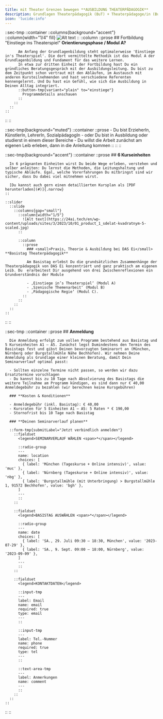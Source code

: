 ```yaml
---
title: mit Theater Grenzen bewegen **AUSBILDUNG THEATERPÄDAGOGIK**
description: Grundlagen Theaterpädagogik (BuT) + Theaterpädagoge/in (BuT) -- München  |  Nürnberg
icon: 'lucide:info'
---
```


<!-- CREARIS_PUBLISH -->

::sec-tmp
  ::container
    ::columns{background="accent"}
      ::column{width="1/4" fill}
        ![Alt text](https://res.cloudinary.com/little-papillon/image/upload/c_crop,h_798,q_60,w_798,y_40/v1594666955/dasei/geister_mittel_theatrales_lernen.jpg)
      ::
      ::column
        ::prose
          ## Fortbildung "Einstiege ins Theaterspiel" **Orientierungsphase / Modul A?**

          Am Anfang der Grundlagenbildung steht optimalerweise 'Einstiege in's Theaterspiel'. Die dort vermittelte Methodik ist das Modul A der Grundlagenbildung und Fundament für das weitere Lernen.
          In etwa zur dritten Einheit der Fortbildung hast Du ein gründliches Beratungsgespräch mit der Ausbildungsleitung. Du bist zu dem Zeitpunkt schon vertraut mit den Abläufen, im Austausch mit anderen Kursteilnehmenden und hast verschiedene Referenten kennengelernt. Und Du hast ein Gefühl, wie sich die Ausbildung in Deinen Alltag integriert. 
          ::button-tmp{variant="plain" to="einstiege"}
            Programmdetails anschauen
          ::
        ::
      ::
    ::
  ::
::

::sec-tmp{background="muted"}
  ::container
    ::prose
      - Du bist ErzieherIn, KünstlerIn, LehrerIn, SozialpädagogIn
      - oder Du bist in Ausbildung oder studierst in einem dieser Bereiche
      - Du willst die Arbeit zunächst am eigenen Leib erleben, dann in die Anleitung kommen
    ::
  ::
::

::sec-tmp{background="accent"}
  ::container
    ::prose
      ## **6 Kurseinheiten**

      In 6 prägnanten Einheiten wirst Du beide Wege erleben, verstehen und selber anleiten: Du lernst die Methoden, die Leitungshaltung und typische Abläufe. Egal, welche Vorerfahrungen Du mitbringst sind wir sicher, dass Du dabei viel mitnehmen wirst.

      [Du kannst auch gern einen detaillierten Kursplan als [PDF herunterladen](#)]{.narrow}
    ::

    ::slider
      ::slide
        ::columns{gap="small"}
          ::column{width="1/5"}
            ![Alt text](https://24ai.tech/en/wp-content/uploads/sites/3/2023/10/01_product_1_sdelat-kvadratnym-5-scaled.jpg)
          ::

          ::column
            ::prose
              ### <small>Praxis, Theorie & Ausbildung bei DAS Ei</small> **Basistag Theaterpädagogik**

              Am Basistag erlebst Du die grundsätzlichen Zusammenhänge der Theaterpädagogik von DAS Ei konzentriert und ganz praktisch am eigenen Leib. Du  erarbeitest Dir ausgehend von drei Zwischenreflexionen ein Grundverständnis der Module

              - ‚Einstiege in’s Theaterspiel‘ (Modul A)
              - ‚Szenische Themenarbeit‘ (Modul B)
              - ‚Pädagogische Regie‘ (Modul C).
            ::
          ::
        ::
      ::
    ::
  ::
::

::sec-tmp
  ::container
    ::prose
      ## **Anmeldung**

      Die Anmeldung erfolgt zum vollen Programm bestehend aus Basistag und 5 Kurseinheiten A1 – A5. Zunächst legst Dumindestens den Termin des Basistags fest und gibst Deinen bevorzugten Seminarort an (München, Nürnberg oder Burgstallmühle Nähe Bechhofen). Wir nehmen Deine Anmeldung als Grundlage einer kleinen Beratung, damit Dein Seminarverlauf optimal passt:

      - Sollten einzelne Termine nicht passen, so werden wir dazu Ersatztermine vorschlagen
      - Du kannst bis zu 10 Tage nach Absolvierung des Basistags die weitere Teilnahme am Programm kündigen, es sind dann nur € 40,00 Anmeldegebühr zu bezahlen (wir berechnen keine Kursgebühren)

      ### **Kosten & Konditionen**

      - Anmeldegebühr (inkl. Basistag): € 40,00
      - Kursraten für 5 Einheiten A1 – A5: 5 Raten * € 190,00
      - Stornofrist bis 10 Tage nach Basistag

      ### **Deinen Seminarverlauf planen**

      ::form-tmp{submitLabel="Jetzt verbindlich anmelden"}
        ::fieldset
          <legend>SEMINARVERLAUF WÄHLEN <span>*</span></legend>

          ::radio-group
          ---
          name: location
          choices: [
            { label: 'München (Tageskurse + Online intensiv)', value: 'muc' },
            { label: 'Nürnberg (Tageskurse + Online intensiv)', value: 'nbg' },
            { label: 'Burgstallmühle (mit Unterbringung) > Burgstallmühle 1, 91572 Bechhofen', value: 'bgh' },
          ]
          ---
          ::
        ::

        ::fieldset
          <legend>BASISTAG AUSWÄHLEN <span>*</span></legend>

          ::radio-group
          ---
          name: date
          choices: [
            { label: 'SA., 29. Juli 09:30 – 18:30, München', value: '2023-07-29' },
            { label: 'SA., 9. Sept. 09:00 – 18:00, Nürnberg', value: '2023-09-09' },
          ]
          ---
          ::
        ::

        ::fieldset
          <legend>KONTAKTDATEN</legend>

          ::input-tmp
          ---
          label: Email
          name: email
          required: true
          type: email
          ---
          ::

          ::input-tmp
          ---
          label: Tel.-Nummer
          name: phone
          required: true
          type: tel
          ---
          ::

          ::text-area-tmp
          ---
          label: Anmerkungen
          name: comment
          ---
          ::
        ::
      ::
    ::
  ::
::
